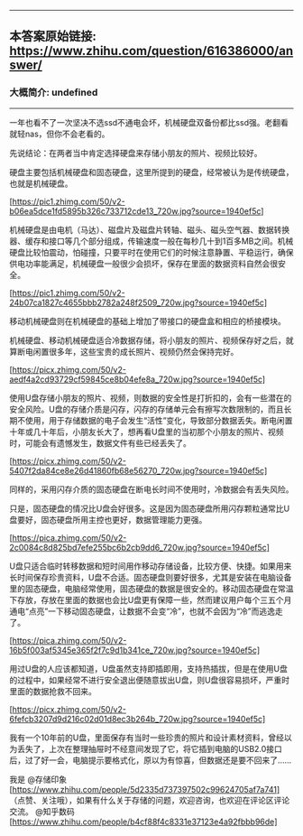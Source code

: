 ----------------------------------------
## 本答案原始链接: https://www.zhihu.com/question/616386000/answer/
### 大概简介: undefined
----------------------------------------
一年也看不了一次坚决不选ssd不通电会坏，机械硬盘双备份都比ssd强。老翻看就轻nas，但你不会老看的。

先说结论：在两者当中肯定选择硬盘来存储小朋友的照片、视频比较好。

硬盘主要包括机械硬盘和固态硬盘，这里所提到的硬盘，经常被认为是传统硬盘，也就是机械硬盘。

[https://pic1.zhimg.com/50/v2-b06ea5dce1fd5895b326c733712cde13_720w.jpg?source=1940ef5c]

机械硬盘是由电机（马达）、磁盘片及磁盘片转轴、磁头、磁头空气器、数据转换器、缓存和接口等几个部分组成，传输速度一般在每秒几十到1百多MB之间。机械硬盘比较怕震动，怕碰撞，只要平时在使用它们的时候注意静置、平稳运行，确保供电功率能满足，机械硬盘一般很少会损坏，保存在里面的数据资料自然会很安全。

[https://pic1.zhimg.com/50/v2-24b07ca1827c4655bbb2782a248f2509_720w.jpg?source=1940ef5c]

移动机械硬盘则在机械硬盘的基础上增加了带接口的硬盘盒和相应的桥接模块。

机械硬盘、移动机械硬盘适合冷数据存储，将小朋友的照片、视频保存好之后，就算断电闲置很多年，这些宝贵的成长照片、视频仍然会保持完好。

[https://picx.zhimg.com/50/v2-aedf4a2cd93729cf59845ce8b04efe8a_720w.jpg?source=1940ef5c]

使用U盘存储小朋友的照片、视频，则数据的安全性是打折扣的，会有一些潜在的安全风险。U盘的存储介质是闪存，闪存的存储单元会有擦写次数限制的，而且长期不使用，用于存储数据的电子会发生“活性”变化，导致部分数据丢失。断电闲置十年或几十年后，小朋友长大了，想再看U盘里的当初那个小朋友的照片、视频时，可能会有遗憾发生，数据文件有些已经丢失了。

[https://picx.zhimg.com/50/v2-5407f2da84ce8e26d41860fb68e56270_720w.jpg?source=1940ef5c]

同样的，采用闪存介质的固态硬盘在断电长时间不使用时，冷数据会有丢失风险。

只是，固态硬盘的情况比U盘会好很多。这是因为固态硬盘所用闪存颗粒通常比U盘要好，固态硬盘所用主控也更好，数据管理能力更强。

[https://pica.zhimg.com/50/v2-2c0084c8d825bd7efe255bc6b2cb9dd6_720w.jpg?source=1940ef5c]

U盘只适合临时转移数据和短时间用作移动存储设备，比较方便、快捷。如果用来长时间保存珍贵资料，U盘不合适。固态硬盘则要好很多，尤其是安装在电脑设备里的固态硬盘，电脑经常使用，固态硬盘的数据是很安全的。移动固态硬盘在常温下存放，存放在里面的数据也会比U盘更有保障一些，然而建议用户每个三五个月通电“点亮”一下移动固态硬盘，让数据不会变“冷”，也就不会因为“冷”而逃逸走了。

[https://pica.zhimg.com/50/v2-16b5f003af5345e365f2f7c9d1b341ce_720w.jpg?source=1940ef5c]

用过U盘的人应该都知道，U盘虽然支持即插即用，支持热插拔，但是在使用U盘的过程中，如果经常不进行安全退出便随意拔出U盘，则U盘很容易损坏，严重时里面的数据抢救不回来。

[https://picx.zhimg.com/50/v2-6fefcb3207d9d216c02d01d8ec3b264b_720w.jpg?source=1940ef5c]

我有一个10年前的U盘，里面保存有当时一些珍贵的照片和设计素材资料，曾经以为丢失了，上次在整理抽屉时不经意间发现了它，将它插到电脑的USB2.0接口后，过了好一会，电脑提示要格式化，原以为有惊喜，但数据还是要不回来了……

我是 @存储印象 [https://www.zhihu.com/people/5d2335d737397502c99624705af7a741] （点赞、关注哦），如果有什么关于存储的问题，欢迎咨询，也欢迎在评论区评论交流。 @知乎数码 [https://www.zhihu.com/people/b4cf88f4c8331e37123e4a92fbbb96de]